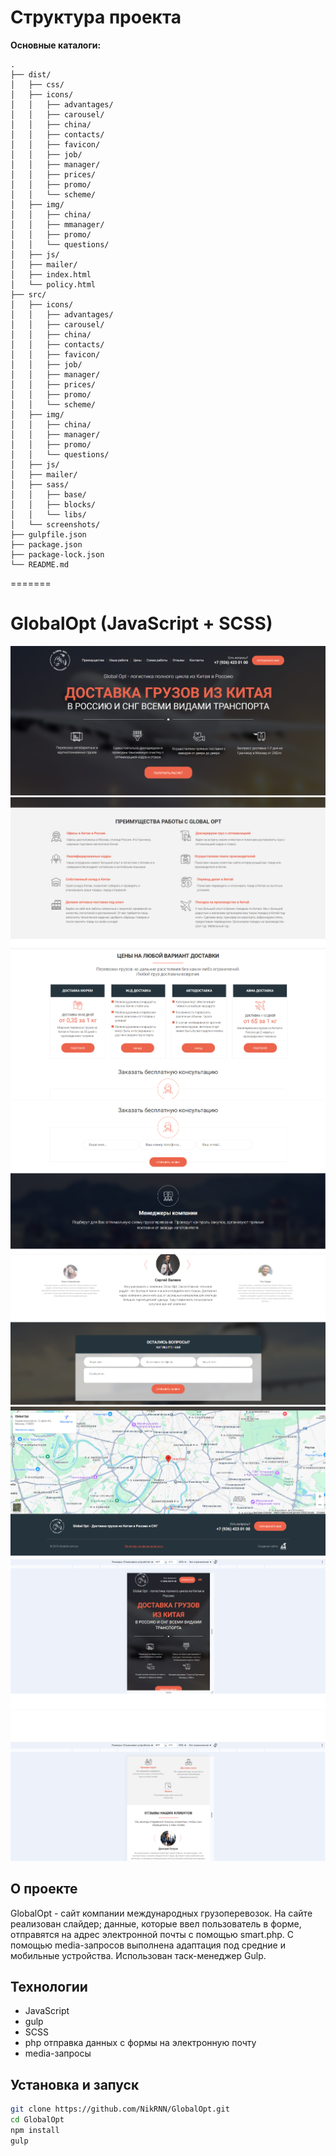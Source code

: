 # Структура проекта

**Основные каталоги:**

```
.
├── dist/
│   ├── css/
│   ├── icons/
│   │   ├── advantages/
│   │   ├── carousel/
│   │   ├── china/
│   │   ├── contacts/
│   │   ├── favicon/
│   │   ├── job/
│   │   ├── manager/
│   │   ├── prices/
│   │   ├── promo/
│   │   └── scheme/
│   ├── img/
│   │   ├── china/
│   │   ├── mmanager/
│   │   ├── promo/
│   │   └── questions/
│   ├── js/
│   ├── mailer/
│   ├── index.html
│   └── policy.html
├── src/
│   ├── icons/
│   │   ├── advantages/
│   │   ├── carousel/
│   │   ├── china/
│   │   ├── contacts/
│   │   ├── favicon/
│   │   ├── job/
│   │   ├── manager/
│   │   ├── prices/
│   │   ├── promo/
│   │   └── scheme/
│   ├── img/
│   │   ├── china/
│   │   ├── manager/
│   │   ├── promo/
│   │   └── questions/
│   ├── js/
│   ├── mailer/
│   ├── sass/
│   │   ├── base/
│   │   ├── blocks/
│   │   └── libs/
│   └── screenshots/
├── gulpfile.json
├── package.json
├── package-lock.json
└── README.md

```

=======

# GlobalOpt (JavaScript + SCSS)

![Интерфейс сайта](./src/screenshots/screenshot1.png)
![Интерфейс сайта](./src/screenshots/screenshot2.png)
![Интерфейс сайта](./src/screenshots/screenshot3.png)
![Интерфейс сайта](./src/screenshots/screenshot4.png)
![Интерфейс сайта](./src/screenshots/screenshot5.png)
![Интерфейс сайта](./src/screenshots/screenshot6.png)
![Интерфейс сайта](./src/screenshots/screenshot7.png)
![Интерфейс сайта](./src/screenshots/screenshot8.png)

## О проекте

GlobalOpt - сайт компании международных грузоперевозок. На сайте реализован слайдер; данные, которые ввел пользователь в форме, отправятся на адрес электронной почты с помощью smart.php. С помощью media-запросов выполнена адаптация под средние и мобильные устройства. Использован таск-менеджер Gulp.

## Технологии

- JavaScript
- gulp
- SCSS
- php отправка данных с формы на электронную почту
- media-запросы

## Установка и запуск

```bash
git clone https://github.com/NikRNN/GlobalOpt.git
cd GlobalOpt
npm install
gulp
```
